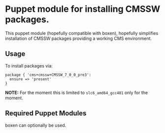 # Puppet module for installing CMSSW packages.

This puppet module (hopefully compatible with boxen), hopefully simplifies
installation of CMSSW packages providing a working CMS environment.

## Usage

To install packages via:

```puppet
package { 'cms+cmssw+CMSSW_7_0_0_pre3':
  ensure => 'present'
}
```

**NOTE:** For the moment this is limited to `slc6_amd64_gcc481` only for the
moment.

## Required Puppet Modules

boxen can optionally be used.
